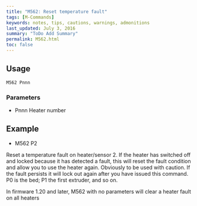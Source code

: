 ```yaml
---
title: "M562: Reset temperature fault" 
tags: [M-Commands]
keywords: notes, tips, cautions, warnings, admonitions
last_updated: July 3, 2016
summary: "ToDo Add Summary"
permalink: M562.html
toc: false
---
```



## Usage ##
```
M562 Pnnn
```

### Parameters ###

+ Pnnn Heater number

## Example ##

+ M562 P2

Reset a temperature fault on heater/sensor 2. If the heater has switched off and locked because it has detected a fault, this will reset the fault condition and allow you to use the heater again. Obviously to be used with caution. If the fault persists it will lock out again after you have issued this command. P0 is the bed; P1 the first extruder, and so on.

In firmware 1.20 and later, M562 with no parameters will clear a heater fault on all heaters
